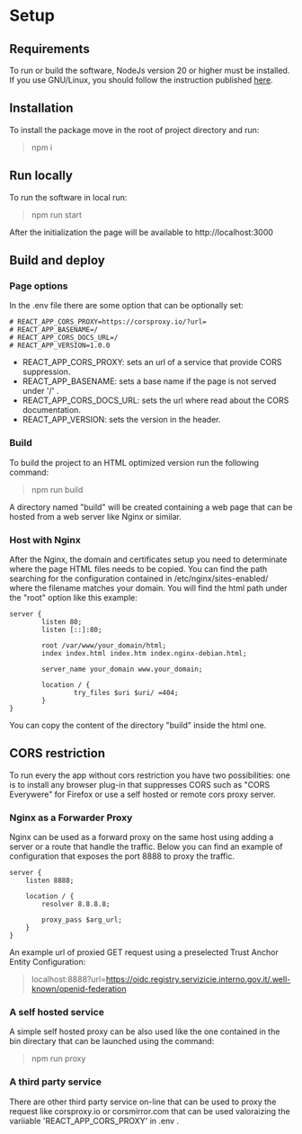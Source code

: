 # Setup

## Requirements

To run or build the software, NodeJs version 20 or higher must be installed.
If you use GNU/Linux, you should follow the instruction published [here](https://nodejs.org/en/download).

## Installation

To install the package move in the root of project directory and run:

> npm i

## Run locally

To run the software in local run:

> npm run start

After the initialization the page will be available to http://localhost:3000

## Build and deploy

### Page options

In the .env file there are some option that can be optionally set:

```
# REACT_APP_CORS_PROXY=https://corsproxy.io/?url=
# REACT_APP_BASENAME=/
# REACT_APP_CORS_DOCS_URL=/
# REACT_APP_VERSION=1.0.0
```

- REACT_APP_CORS_PROXY: sets an url of a service that provide CORS suppression.
- REACT_APP_BASENAME: sets a base name if the page is not served under '/' .
- REACT_APP_CORS_DOCS_URL: sets the url where read about the CORS documentation.
- REACT_APP_VERSION: sets the version in the header.

### Build

To build the project to an HTML optimized version run the following command:

> npm run build

A directory named "build" will be created containing a web page that can be hosted from a web server like Nginx or similar.

### Host with Nginx

After the Nginx, the domain and certificates setup you need to determinate where the page HTML files needs to be copied.
You can find the path searching for the configuration contained in /etc/nginx/sites-enabled/ where the filename matches your domain.
You will find the html path under the "root" option like this example:

```
server {
        listen 80;
        listen [::]:80;

        root /var/www/your_domain/html;
        index index.html index.htm index.nginx-debian.html;

        server_name your_domain www.your_domain;

        location / {
                try_files $uri $uri/ =404;
        }
}
```

You can copy the content of the directory "build" inside the html one.

## CORS restriction

To run every the app without cors restriction you have two possibilities: one is to install any browser plug-in that suppresses CORS such as "CORS Everywere" for Firefox or use a self hosted or remote cors proxy server.

### Nginx as a Forwarder Proxy

Nginx can be used as a forward proxy on the same host using adding a server or a route that handle the traffic.
Below you can find an example of configuration that exposes the port 8888 to proxy the traffic.

```
server {
    listen 8888;

    location / {
        resolver 8.8.8.8;

        proxy_pass $arg_url;
    }
}
```

An example url of proxied GET request using a preselected Trust Anchor Entity Configuration:

> localhost:8888?url=https://oidc.registry.servizicie.interno.gov.it/.well-known/openid-federation

### A self hosted service

A simple self hosted proxy can be also used like the one contained in the bin directary that can be launched using the command:

> npm run proxy

### A third party service

There are other third party service on-line that can be used to proxy the request like corsproxy.io or corsmirror.com that can be used valoraizing the variiable 'REACT_APP_CORS_PROXY' in .env .
